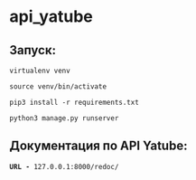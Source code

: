 # api_yatube

<h2>Запуск:</h2>
<pre>
<code>virtualenv venv</code>
</pre>
<pre>
<code>source venv/bin/activate</code>
</pre>
<pre>
<code>pip3 install -r requirements.txt</code>
</pre>
<pre>
<code>python3 manage.py runserver</code>
</pre>
<h2>Документация по API Yatube:</h2>
<pre>
<code><b>URL -</b> 127.0.0.1:8000/redoc/ </code>
</pre>
